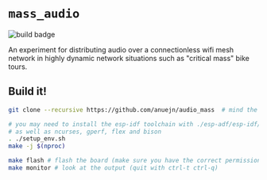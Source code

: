 # `mass_audio`
![build badge](https://github.com/anuejn/mass_audio/actions/workflows/build.yml/badge.svg)

An experiment for distributing audio over a connectionless wifi mesh network in
highly dynamic network situations such as "critical mass" bike tours.


## Build it!
```sh
git clone --recursive https://github.com/anuejn/audio_mass  # mind the --recursive; this project makes heavy use of submodules

# you may need to install the esp-idf toolchain with ./esp-adf/esp-idf/install.sh
# as well as ncurses, gperf, flex and bison
. ./setup_env.sh
make -j $(nproc)

make flash # flash the board (make sure you have the correct permissions)
make monitor # look at the output (quit with ctrl-t ctrl-q)
```